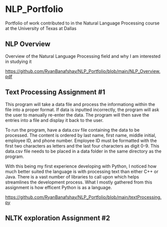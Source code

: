 # NLP_Portfolio
Portfolio of work contributed to in the Natural Language Processing course at the University of Texas at Dallas

## NLP Overview
Overview of the Natural Language Processing field and why I am interested in studying it

https://github.com/RyanBanafshay/NLP_Portfolio/blob/main/NLP_Overview.pdf

## Text Processing Assignment #1
This program will take a data file and process the informationg within the file into a proper format. If data is inputted incorrectly, the program will ask the user to manually re-enter the data. The program will then save the entries into a file and display it back to the user.

To run the program, have a data.csv file containing the data to be processed. The content is ordered by last name, first name, middle initial, employee ID, and phone number. Employee ID must be formatted with the first two characters as letters and the last four characters as digit 0-9. This data.csv file needs to be placed in a data folder in the same directory as the program.

With this being my first experience developing with Python, I noticed how much better suited the language is with processing text than either C++ or Java. There is a vast number of libraries to call upon which helps streamlines the development process. What I mostly gathered from this assignment is how efficent Python is as a language.

https://github.com/RyanBanafshay/NLP_Portfolio/blob/main/textProcessing.py


## NLTK exploration Assignment #2
